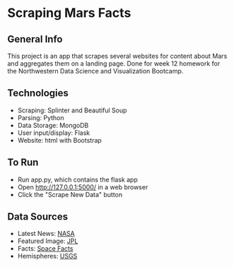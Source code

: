 # Scraping Mars Facts

## General Info

This project is an app that scrapes several websites for content about Mars and aggregates them on a landing page. Done for week 12 homework for the Northwestern Data Science and Visualization Bootcamp.

## Technologies

* Scraping: Splinter and Beautiful Soup
* Parsing: Python
* Data Storage: MongoDB
* User input/display: Flask
* Website: html with Bootstrap

## To Run

* Run app.py, which contains the flask app
* Open http://127.0.0.1:5000/ in a web browser
* Click the "Scrape New Data" button

## Data Sources

* Latest News: [NASA](https://mars.nasa.gov/news/)<br>
* Featured Image: [JPL](https://data-class-jpl-space.s3.amazonaws.com/JPL_Space/index.html)<br>
* Facts: [Space Facts](https://space-facts.com/mars/)<br>
* Hemispheres: [USGS](https://astrogeology.usgs.gov/search/results?q=hemisphere+enhanced&k1=target&v1=Mars)<br>
